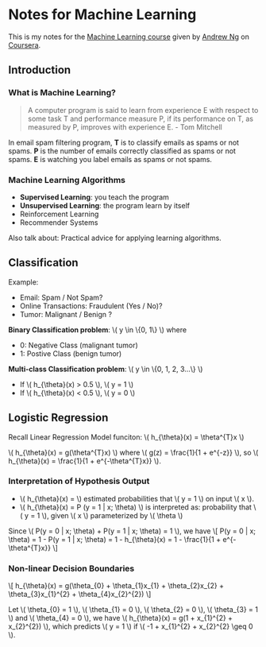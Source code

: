 # Notes for Machine Learning #

This is my notes for the [Machine Learning course](http://class.coursera.org/ml-003/) given by [Andrew Ng](http://ai.stanford.edu/~ang/) on [Coursera](http://www.coursera.org).

## Introduction ##

### What is Machine Learning? ###

> A computer program is said to learn from experience E with respect to some task T and performance measure P, if its performance on T, as measured by P, improves with experience E. - Tom Mitchell

In email spam filtering program, **T** is to classify emails as spams or not spams. **P** is the number of emails correctly classified as spams or not spams. **E** is watching you label emails as spams or not spams.

### Machine Learning Algorithms ###

- **Supervised Learning**: you teach the program
- **Unsupervised Learning**: the program learn by itself
- Reinforcement Learning
- Recommender Systems

Also talk about: Practical advice for applying learning algorithms.

## Classification ##

Example:

- Email: Spam / Not Spam?
- Online Transactions: Fraudulent (Yes / No)?
- Tumor: Malignant / Benign ?

**Binary Classification problem**: \\( y \in \\{0, 1\\} \\) where

- 0: Negative Class (malignant tumor)
- 1: Postive Class (benign tumor)

**Multi-class Classification problem**: \\( y \in \\{0, 1, 2, 3...\\} \\)

- If \\( h\_{\theta}(x) > 0.5 \\), \\( y = 1 \\)
- If \\( h\_{\theta}(x) < 0.5 \\), \\( y = 0 \\)

## Logistic Regression ##

Recall Linear Regression Model funciton: \\( h\_{\theta}(x) = \theta^{T}x \\)

\\( h\_{\theta}(x) = g(\theta^{T}x) \\) where \\( g(z) = \frac{1}{1 + e^{-z}} \\), so
\\( h\_{\theta}(x) = \frac{1}{1 + e^{-\theta^{T}x}} \\).

### Interpretation of Hypothesis Output ###

- \\( h\_{\theta}(x) = \\) estimated probabilities that \\( y = 1 \\) on input \\( x \\).
- \\( h\_{\theta}(x) = P (y = 1 | x; \theta) \\) is interpreted as:
probability that \\( y = 1 \\), given \\( x \\) parameterized by \\( \theta \\)

Since \\( P(y = 0 | x; \theta) + P(y = 1 | x; \theta) = 1 \\), we have \\[ P(y = 0 | x; \theta) = 1 - P(y = 1 | x; \theta) = 1 - h\_{\theta}(x) = 1 - \frac{1}{1 + e^{-\theta^{T}x}} \\]

### Non-linear Decision Boundaries ###

\\[ h\_{\theta}(x) = g(\theta\_{0} + \theta\_{1}x\_{1} + \theta\_{2}x\_{2} + \theta\_{3}x\_{1}^{2} + \theta\_{4}x\_{2}^{2}) \\]

Let \\( \theta\_{0} = 1 \\), \\( \theta\_{1} = 0 \\), \\( \theta\_{2} = 0 \\), \\( \theta\_{3} = 1 \\) and \\( \theta\_{4} = 0 \\), we have \\( h\_{\theta}(x) = g(1 + x\_{1}^{2} + x\_{2}^{2}) \\), which predicts \\( y = 1 \\) if \\( -1 + x\_{1}^{2} + x\_{2}^{2} \geq 0 \\).
